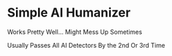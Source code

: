 # Simple AI Humanizer

Works Pretty Well... Might Mess Up Sometimes 




Usually Passes All AI Detectors By the 2nd Or 3rd Time
